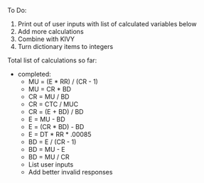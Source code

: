 To Do:

1. Print out of user inputs with list of calculated variables below
2. Add more calculations
3. Combine with KIVY
4. Turn dictionary items to integers


Total list of calculations so far:

- completed:
  - MU = (E * RR) / (CR - 1)
  - MU = CR * BD
  - CR = MU / BD
  - CR = CTC / MUC
  - CR = (E + BD) / BD
  - E = MU - BD
  - E = (CR * BD) - BD
  - E = DT * RR * .00085
  - BD = E / (CR - 1)
  - BD = MU - E
  - BD = MU / CR
  - List user inputs
  - Add better invalid responses
